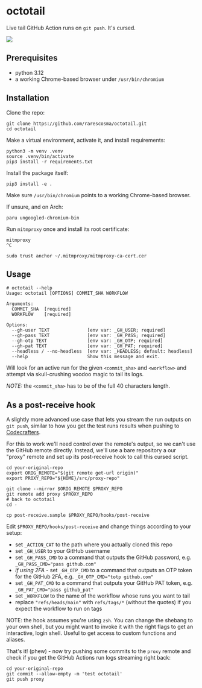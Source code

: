 # octotail

Live tail GitHub Action runs on `git push`. It's cursed.

![](https://raw.githubusercontent.com/rarescosma/octotail/main/examples/demo_v0.gif)

## Prerequisites

- python 3.12
- a working Chrome-based browser under `/usr/bin/chromium`

## Installation

Clone the repo:

```shell
git clone https://github.com/rarescosma/octotail.git
cd octotail
```

Make a virtual environment, activate it, and install requirements:

```shell
python3 -m venv .venv
source .venv/bin/activate
pip3 install -r requirements.txt
```

Install the package itself:

```shell
pip3 install -e .
```

Make sure `/usr/bin/chromium` points to a working Chrome-based browser.

If unsure, and on Arch:

```shell
paru ungoogled-chromium-bin
```

Run `mitmproxy` once and install its root certificate:

```shell
mitmproxy
^C

sudo trust anchor ~/.mitmproxy/mitmproxy-ca-cert.cer
```

## Usage

```
# octotail --help
Usage: octotail [OPTIONS] COMMIT_SHA WORKFLOW

Arguments:
  COMMIT_SHA  [required]
  WORKFLOW    [required]

Options:
  --gh-user TEXT              [env var: _GH_USER; required]
  --gh-pass TEXT              [env var: _GH_PASS; required]
  --gh-otp TEXT               [env var: _GH_OTP; required]
  --gh-pat TEXT               [env var: _GH_PAT; required]
  --headless / --no-headless  [env var: _HEADLESS; default: headless]
  --help                      Show this message and exit.
```

Will look for an active run for the given `<commit_sha>` and `<workflow>`
and attempt via skull-crushing voodoo magic to tail its logs.

_NOTE:_ the `<commit_sha>` has to be of the full 40 characters length.

## As a post-receive hook

A slightly more advanced use case that lets you stream the run outputs on
`git push`, similar to how you get the test runs results when pushing
to [Codecrafters][].

For this to work we'll need control over the remote's output, so we can't use
the GitHub remote directly. Instead, we'll use a bare repository a our "proxy"
remote and set up its post-receive hook to call this cursed script.

```shell
cd your-original-repo
export ORIG_REMOTE="$(git remote get-url origin)"
export PROXY_REPO="${HOME}/src/proxy-repo"

git clone --mirror $ORIG_REMOTE $PROXY_REPO
git remote add proxy $PROXY_REPO
# back to octotail
cd -

cp post-receive.sample $PROXY_REPO/hooks/post-receive
```

Edit `$PROXY_REPO/hooks/post-receive` and change things according to 
your setup:

- set `_ACTION_CAT` to the path where you actually cloned this repo
- set `_GH_USER` to your GitHub username
- set `_GH_PASS_CMD` to a command that outputs the GitHub password, e.g. 
  `_GH_PASS_CMD="pass github.com"`
- _if using 2FA_ - set `_GH_OTP_CMD` to a command that outputs an OTP token 
  for the GitHub 2FA, e.g. `_GH_OTP_CMD="totp github.com"`
- set `_GH_PAT_CMD` to a command that outputs your GitHub PAT token, e.g.
  `_GH_PAT_CMD="pass github_pat"`
- set `_WORKFLOW` to the name of the workflow whose runs you want to tail
- replace `"refs/heads/main"` with `refs/tags/*` (without the quotes) if
  you expect the workflow to run on tags

NOTE: the hook assumes you're using `zsh`. You can change the shebang to your 
own shell, but you might want to invoke it with the right flags to get an 
interactive, login shell. Useful to get access to custom functions and aliases.

That's it! (phew) - now try pushing some commits to the `proxy` remote and check
if you get the GitHub Actions run logs streaming right back:

```shell
cd your-original-repo
git commit --allow-empty -m 'test octotail'
git push proxy
```

[Codecrafters]: https://codecrafters.io/

